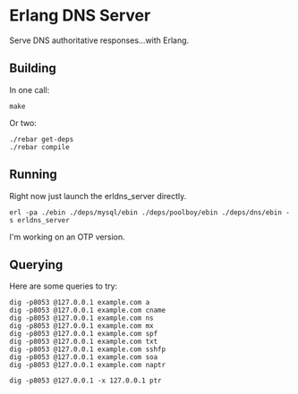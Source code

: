 # Erlang DNS Server

Serve DNS authoritative responses...with Erlang.

## Building

In one call:

    make

Or two:

    ./rebar get-deps
    ./rebar compile

## Running

Right now just launch the erldns_server directly.

    erl -pa ./ebin ./deps/mysql/ebin ./deps/poolboy/ebin ./deps/dns/ebin -s erldns_server

I'm working on an OTP version.

## Querying

Here are some queries to try:

    dig -p8053 @127.0.0.1 example.com a
    dig -p8053 @127.0.0.1 example.com cname
    dig -p8053 @127.0.0.1 example.com ns
    dig -p8053 @127.0.0.1 example.com mx
    dig -p8053 @127.0.0.1 example.com spf
    dig -p8053 @127.0.0.1 example.com txt
    dig -p8053 @127.0.0.1 example.com sshfp
    dig -p8053 @127.0.0.1 example.com soa
    dig -p8053 @127.0.0.1 example.com naptr

    dig -p8053 @127.0.0.1 -x 127.0.0.1 ptr

